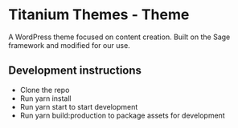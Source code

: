 # Titanium Themes - Theme

A WordPress theme focused on content creation. Built on the Sage framework and modified for our use.

## Development instructions

* Clone the repo
* Run yarn install
* Run yarn start to start development
* Run yarn build:production to package assets for development
